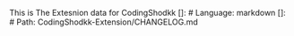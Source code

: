 This is The Extesnion data for CodingShodkk
[]: # Language: markdown
[]: # Path: CodingShodkk-Extension/CHANGELOG.md

